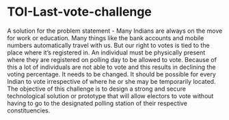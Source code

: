 # TOI-Last-vote-challenge
A solution for the problem statement - Many Indians are always on the move for work or education. Many things like the bank accounts and mobile numbers automatically travel with us. But our right to votes is tied to the place where it’s registered in. An individual must be physically present where they are registered on polling day to be allowed to vote. Because of this a lot of individuals are not able to vote and this results in declining the voting percentage. It needs to be changed. It should be possible for every Indian to vote irrespective of where he or she may be temporarily located. The objective of this challenge is to design a strong and secure technological solution or prototype that will allow electors to vote without having to go to the designated polling station of their respective constituencies.
